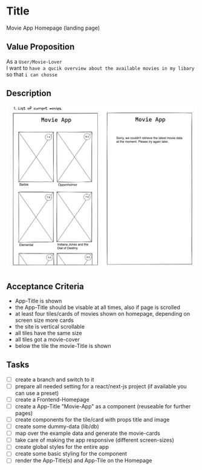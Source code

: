 # Title

Movie App Homepage (landing page)

## Value Proposition

As a `User/Movie-Lover` <br>
I want to `have a qucik overview about the available movies in my libary` <br>
so that `i can chosse` <br>

## Description

![wireframe](./assets/scribble-movie-list.png)

## Acceptance Criteria

- App-Title is shown
- the App-Title should be visable at all times, also if page is scrolled
- at least four tiles/cards of movies shown on homepage, depending on screen size more cards
- the site is vertical scrollable
- all tiles have the same size
- all tiles got a movie-cover
- below the tile the movie-Title is shown

## Tasks

- [ ] create a branch and switch to it
- [ ] prepare all needed setting for a react/next-js project (if available you can use a preset)
- [ ] create a Frontend-Homepage
- [ ] create a App-Title "Movie-App" as a component (reuseable for further pages)
- [ ] create components for the tile/card with props title and image
- [ ] create some dummy-data (lib/db)
- [ ] map over the example data and generate the movie-cards
- [ ] take care of making the app responsive (different screen-sizes)
- [ ] create global styles for the entire app
- [ ] create some basic styling for the component
- [ ] render the App-Title(s) and App-Tile on the Homepage

